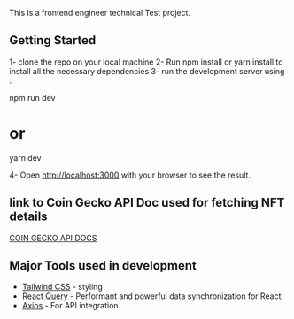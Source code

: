 This is a frontend engineer technical Test project.

## Getting Started
1- clone the repo on your local machine
2- Run npm install or yarn install to install all the necessary dependencies
3- run the development server using :

npm run dev
# or
yarn dev

4- Open [http://localhost:3000](http://localhost:3000) with your browser to see the result.

## link to Coin Gecko API Doc used for fetching NFT details 
[COIN GECKO API DOCS](https://www.coingecko.com/en/api/documentation)
## Major Tools used in development

- [Tailwind CSS](https://tailwindcss.com/docs/installation) - styling
- [React Query](https://react-query-v3.tanstack.com) - Performant and powerful data synchronization for React.
- [Axios](https://axios-http.com/docs/intro) - For API integration.


